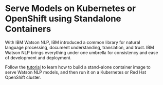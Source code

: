 # Serve Models on Kubernetes or OpenShift using Standalone Containers

With IBM Watson NLP, IBM introduced a common library for natural language processing, document understanding, translation, and trust. IBM Watson NLP brings everything under one umbrella for consistency and ease of development and deployment. 

Follow the [tutorial](https://developer.ibm.com/tutorials/serve-models-on-kubernetes-using-standalone-containers/) to learn how to build a stand-alone container image to serve Watson NLP models, and then run it on a Kubernetes or Red Hat OpenShift cluster.
